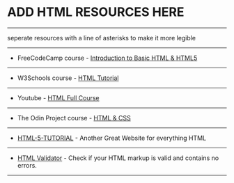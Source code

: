 # ADD HTML RESOURCES HERE
*************************
seperate resources with a line of asterisks to make it more legible
******************************************************************
- FreeCodeCamp course - [Introduction to Basic HTML & HTML5](https://www.freecodecamp.org/learn/responsive-web-design/basic-html-and-html5/)
***************************************
- W3Schools course - [HTML Tutorial](https://www.w3schools.com/html/)
****************************************************
- Youtube - [HTML Full Course](https://www.youtube.com/watch?v=pQN-pnXPaVg&ab_channel=freeCodeCamp.org)
*********************************
- The Odin Project course - [HTML & CSS](https://www.theodinproject.com/courses/html-and-css)
*********************************
- [HTML-5-TUTORIAL](https://www.html-5-tutorial.com/) - Another Great Website for everything HTML
********************************
- [HTML Validator](https://validator.w3.org/) - Check if your HTML markup is valid and contains no errors.
*********************************

